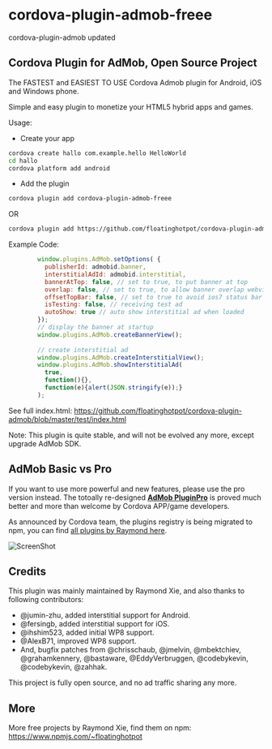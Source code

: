 # cordova-plugin-admob-freee
cordova-plugin-admob updated
## Cordova Plugin for AdMob, Open Source Project

The FASTEST and EASIEST TO USE Cordova Admob plugin for Android, iOS and Windows phone.

Simple and easy plugin to monetize your HTML5 hybrid apps and games.

Usage:
- Create your app

```bash
cordova create hallo com.example.hello HelloWorld
cd hallo
cordova platform add android
```

- Add the plugin
```bash
cordova plugin add cordova-plugin-admob-freee
```

OR
```bash
cordova plugin add https://github.com/floatinghotpot/cordova-plugin-admob-freee
```

Example Code:
```javascript
        window.plugins.AdMob.setOptions( {
          publisherId: admobid.banner,
          interstitialAdId: admobid.interstitial,
          bannerAtTop: false, // set to true, to put banner at top
          overlap: false, // set to true, to allow banner overlap webview
          offsetTopBar: false, // set to true to avoid ios7 status bar overlap
          isTesting: false, // receiving test ad
          autoShow: true // auto show interstitial ad when loaded
        });
        // display the banner at startup
        window.plugins.AdMob.createBannerView();
        
        // create interstitial ad
        window.plugins.AdMob.createInterstitialView();
        window.plugins.AdMob.showInterstitialAd(
          true, 
          function(){},
          function(e){alert(JSON.stringify(e));}
        );
```

See full index.html: https://github.com/floatinghotpot/cordova-plugin-admob/blob/master/test/index.html

Note: This plugin is quite stable, and will not be evolved any more, except upgrade AdMob SDK.

## AdMob Basic vs Pro

If you want to use more powerful and new features, please use the pro version instead. The totoally re-designed **[AdMob PluginPro](https://github.com/floatinghotpot/cordova-admob-pro)** is proved much better and more than welcome by Cordova APP/game developers. 

As announced by Cordova team, the plugins registry is being migrated to npm, you can find [all plugins by Raymond here](https://www.npmjs.com/~floatinghotpot).

![ScreenShot](https://github.com/floatinghotpot/cordova-plugin-admob/raw/master/docs/pro_vs_basic.png)

## Credits

This plugin was mainly maintained by Raymond Xie, and also thanks to following contributors:

* @jumin-zhu, added interstitial support for Android.
* @fersingb, added interstitial support for iOS.
* @ihshim523, added initial WP8 support.
* @AlexB71, improved WP8 support.
* And, bugfix patches from @chrisschaub, @jmelvin, @mbektchiev, @grahamkennery, @bastaware, @EddyVerbruggen, @codebykevin, @codebykevin, @zahhak.

This project is fully open source, and no ad traffic sharing any more.

## More

More free projects by Raymond Xie, find them on npm: 
https://www.npmjs.com/~floatinghotpot



